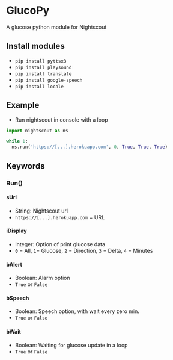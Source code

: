 # GlucoPy
A glucose python module for Nightscout

## Install modules
* `pip install pyttsx3`
* `pip install playsound`
* `pip install translate`
* `pip install google-speech`
* `pip install locale`

## Example
* Run nightscout in console with a loop
```python 
import nightscout as ns

while 1:
  ns.run('https://[...].herokuapp.com', 0, True, True, True) 
  ```
## Keywords
### Run()
#### sUrl
* String: Nightscout url
* `https://[...].herokuapp.com` = URL
#### iDisplay
* Integer: Option of print glucose data
* `0` = All, `1`= Glucose, `2` = Direction, `3` = Delta, `4` = Minutes
#### bAlert
* Boolean: Alarm option 
* `True` or `False`
#### bSpeech
* Boolean: Speech option, with wait every zero min.
* `True` or `False`
#### bWait
* Boolean: Waiting for glucose update in a loop
* `True` or `False`
